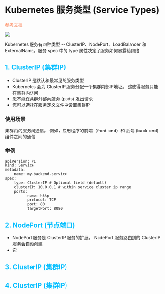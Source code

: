 # Kubernetes 服务类型 (Service Types)
[<font color=coral>参考文档</font>](https://zhuanlan.zhuhu.com/p/406369532)

![](https://pic1.zhimg.com/v2-c960a6819de0aa5d5fefda8daf09fe00_r.jpg)

Kubernetes 服务有四种类型 -- ClusterIP、NodePort、LoadBalancer 和 ExternalName。服务 spec 中的 type 属性决定了服务如何暴露给网络

## <font color=deepskyblue>1. ClusterIP (集群IP)</font>
+ ClusterIP 是默认和最常见的服务类型
+ Kubernetes 会为 ClusterIP 服务分配一个集群内部IP地址。 这使得服务只能在集群内访问
+ 您不能在集群外部向服务 (pods) 发出请求
+ 您可以选择在服务定义文件中设置集群IP
### 使用场景
集群内的服务间通信。 例如，应用程序的前端（front-end）和 后端 (back-end)组件之间的通信
### 举例
```
apiVersion: v1
kind: Service
metadata:
    name: my-backend-service
spec:
    type: ClusterIP # Optional field (default)
    clusterIP: 10.0.0.1 # within service cluster ip range
    ports:
        - name: http
          protocol: TCP
          port: 80
          targetPort: 8080
```
## <font color=deepskyblue>2. NodePort (节点端口)</font>
+ NodePort 服务是 ClusterIP 服务的扩展。 NodePort 服务路由到的 ClusterIP 服务会自动创建
+ 它
## <font color=deepskyblue>3. ClusterIP (集群IP)</font>
## <font color=deepskyblue>4. ClusterIP (集群IP)</font>